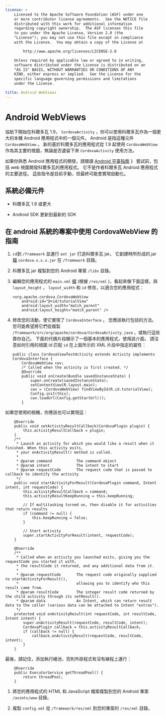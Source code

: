 ```yaml
---
license: >
    Licensed to the Apache Software Foundation (ASF) under one
    or more contributor license agreements.  See the NOTICE file
    distributed with this work for additional information
    regarding copyright ownership.  The ASF licenses this file
    to you under the Apache License, Version 2.0 (the
    "License"); you may not use this file except in compliance
    with the License.  You may obtain a copy of the License at

        http://www.apache.org/licenses/LICENSE-2.0

    Unless required by applicable law or agreed to in writing,
    software distributed under the License is distributed on an
    "AS IS" BASIS, WITHOUT WARRANTIES OR CONDITIONS OF ANY
    KIND, either express or implied.  See the License for the
    specific language governing permissions and limitations
    under the License.

title: Android WebViews
---
```


# Android WebViews

協助下開始在科爾多瓦 1.9， `CordovaActivity` ，你可以使用科爾多瓦作為一個更大的本機 Android 應用程式中的一個元件。 Android 是指這種元件 `CordovaWebView` 。 新的基於科爾多瓦的應用程式從 1.9 起使用 `CordovaWebView` 作為其主要的視圖，無論是否遺留下來 `CordovaActivity` 使用方法。

如果你熟悉 Android 應用程式的開發，請閱讀 [Android 平臺指南](index.html) 》 嘗試前，包括 web 視圖開發科爾多瓦的應用程式。 它不是作者科爾多瓦 Android 應用程式的主要途徑。 這些指令是目前手動，但最終可能會實現自動化。

## 系統必備元件

*   科爾多瓦 1.9 或更大

*   Android SDK 更新到最新的 SDK

## 在 android 系統的專案中使用 CordovaWebView 的指南

1.  `cd`到 `/framework` 並運行 `ant jar` 打造科爾多瓦 jar。 它創建時所形成的.jar [檔](../../../cordova/file/fileobj/fileobj.html) `cordova-x.x.x.jar` 在 `/framework` 目錄。

2.  科爾多瓦 jar 複製到您的 Android 專案 `/libs` 目錄。

3.  編輯您的應用程式的 `main.xml` [檔](../../../cordova/file/fileobj/fileobj.html) (根據 `/res/xml` )，看起來像下面這樣，與 `layout_height` ， `layout_width` 和 `id` 修改，以適合您的應用程式：
    
        <org.apache.cordova.CordovaWebView
            android:id="@+id/tutorialView"
            android:layout_width="match_parent"
            android:layout_height="match_parent" />
        

4.  修改您的活動，使它實現了 `CordovaInterface` 。 您應該執行包括的方法。 您可能希望將它們從複製 `/framework/src/org/apache/cordova/CordovaActivity.java` ，或執行這些靠你自己。 下面的代碼片段顯示了一個基本的應用程式，使用該介面。 請注意如何引用的視圖 id 匹配 `id` 在上面所示的 XML 片段中指定的屬性：
    
        public class CordovaViewTestActivity extends Activity implements CordovaInterface {
            CordovaWebView cwv;
            /* Called when the activity is first created. */
            @Override
            public void onCreate(Bundle savedInstanceState) {
                super.onCreate(savedInstanceState);
                setContentView(R.layout.main);
                cwv = (CordovaWebView) findViewById(R.id.tutorialView);
                Config.init(this);
                cwv.loadUrl(Config.getStartUrl());
            }
        

如果您使用的相機，你應該也可以實現這：

        @Override
        public void setActivityResultCallback(CordovaPlugin plugin) {
            this.activityResultCallback = plugin;
        }
        /**
         * Launch an activity for which you would like a result when it finished. When this activity exits,
         * your onActivityResult() method is called.
         *
         * @param command           The command object
         * @param intent            The intent to start
         * @param requestCode       The request code that is passed to callback to identify the activity
         */
        public void startActivityForResult(CordovaPlugin command, Intent intent, int requestCode) {
            this.activityResultCallback = command;
            this.activityResultKeepRunning = this.keepRunning;
    
            // If multitasking turned on, then disable it for activities that return results
            if (command != null) {
                this.keepRunning = false;
            }
    
            // Start activity
            super.startActivityForResult(intent, requestCode);
        }   
    
        @Override
        /**
         * Called when an activity you launched exits, giving you the requestCode you started it with,
         * the resultCode it returned, and any additional data from it.
         *
         * @param requestCode       The request code originally supplied to startActivityForResult(),
         *                          allowing you to identify who this result came from.
         * @param resultCode        The integer result code returned by the child activity through its setResult().
         * @param data              An Intent, which can return result data to the caller (various data can be attached to Intent "extras").
         */
        protected void onActivityResult(int requestCode, int resultCode, Intent intent) {
            super.onActivityResult(requestCode, resultCode, intent);
            CordovaPlugin callback = this.activityResultCallback;
            if (callback != null) {
                callback.onActivityResult(requestCode, resultCode, intent);
            }
        }
    

最後，請記住，添加執行緒池，否則外掛程式有沒有線程上運行：

        @Override
        public ExecutorService getThreadPool() {
            return threadPool;
        }
    

1.  將您的應用程式的 HTML 和 JavaScript 檔案複製到您的 Android 專案 `/assets/www` 目錄。

2.  複製 `config.xml` 從 `/framework/res/xml` 到您的專案的 `/res/xml` 目錄。